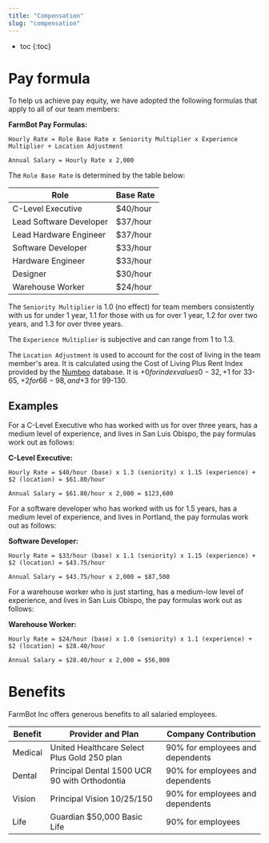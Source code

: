 ```yaml
---
title: "Compensation"
slug: "compensation"
---
```


* toc
{:toc}

# Pay formula
To help us achieve pay equity, we have adopted the following formulas that apply to all of our team members:


__FarmBot Pay Formulas:__

```text
Hourly Rate = Role Base Rate x Seniority Multiplier x Experience Multiplier + Location Adjustment

Annual Salary = Hourly Rate x 2,000
```

The `Role Base Rate` is determined by the table below:

|Role                          |Base Rate                     |
|------------------------------|------------------------------|
|C-Level Executive             |$40/hour
|Lead Software Developer       |$37/hour
|Lead Hardware Engineer        |$37/hour
|Software Developer            |$33/hour
|Hardware Engineer             |$33/hour
|Designer                      |$30/hour
|Warehouse Worker              |$24/hour

The `Seniority Multiplier` is 1.0 (no effect) for team members consistently with us for under 1 year, 1.1 for those with us for over 1 year, 1.2 for over two years, and 1.3 for over three years.

The `Experience Multiplier` is subjective and can range from 1 to 1.3.

The `Location Adjustment` is used to account for the cost of living in the team member's area. It is calculated using the Cost of Living Plus Rent Index provided by the [Numbeo](http://numbeo.com) database. It is +$0 for index values 0-32, +$1 for 33-65, +$2 for 66-98, and +$3 for 99-130.

## Examples
For a C-Level Executive who has worked with us for over three years, has a medium level of experience, and lives in San Luis Obispo, the pay formulas work out as follows:


__C-Level Executive:__

```text
Hourly Rate = $40/hour (base) x 1.3 (seniority) x 1.15 (experience) + $2 (location) = $61.80/hour

Annual Salary = $61.80/hour x 2,000 = $123,600
```

For a software developer who has worked with us for 1.5 years, has a medium level of experience, and lives in Portland, the pay formulas work out as follows:


__Software Developer:__

```text
Hourly Rate = $33/hour (base) x 1.1 (seniority) x 1.15 (experience) + $2 (location) = $43.75/hour

Annual Salary = $43.75/hour x 2,000 = $87,500
```

For a warehouse worker who is just starting, has a medium-low level of experience, and lives in San Luis Obispo, the pay formulas work out as follows:


__Warehouse Worker:__

```text
Hourly Rate = $24/hour (base) x 1.0 (seniority) x 1.1 (experience) + $2 (location) = $28.40/hour

Annual Salary = $28.40/hour x 2,000 = $56,800
```

# Benefits
FarmBot Inc offers generous benefits to all salaried employees.

|Benefit                       |Provider and Plan             |Company Contribution          |
|------------------------------|------------------------------|------------------------------|
|Medical                       |United Healthcare Select Plus Gold 250 plan|90% for employees and dependents
|Dental                        |Principal Dental 1500 UCR 90 with Orthodontia|90% for employees and dependents
|Vision                        |Principal Vision 10/25/150    |90% for employees and dependents
|Life                          |Guardian $50,000 Basic Life   |90% for employees




